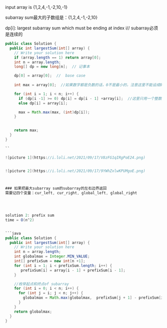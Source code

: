 input array is {1,2,4,-1,-2,10,-1} 

subarray sum最大的子数组是：{1,2,4,-1,-2,10}


dp[i]: largest subarray sum which must be ending at index i// subarray必须是连续的

```java
public class Solution {
  public int largestSum(int[] array) {
    // Write your solution here
    if (array.length == 1) return array[0];
    int n = array.length;
    long[] dp = new long[n];  // 记事本

    dp[0] = array[0];  //  base case
  
    int max = array[0];  //如果数字都是负数的话，0不是最小的，注意这里不能设成0

    for (int i = 1; i < n; i++) {
      if (dp[i -1] >= 0) dp[i] = dp[i - 1] +array[i];  //这里只用一个整数就可以保存之前的状态了，不需要用一个数组
      else dp[i] = array[i];

      max = Math.max(max, (int)dp[i]);
    }

   
    return max;
  }
}

``

![picture 1](https://i.loli.net/2021/09/17/V8zFG1qIRgPoE24.png)  


![picture 2](https://i.loli.net/2021/09/17/9YWhZxlwKPUMgoE.png)  



### 如果把最大subarray sum的subarray的左右边界返回
需要记四个变量：cur_left, cur_right, global_left, global_right

 


solution 2: prefix sum
time = O(n^2)


```java
public class Solution {
  public int largestSum(int[] array) {
    // Write your solution here
    int n = array.length; 
    int globalmax = Integer.MIN_VALUE;
    int[] prefixSum = new int[n +1];
    for (int i = 1; i < prefixSum.length; i++) {
       prefixSum[i] = array[i - 1] + prefixSum[i - 1];
    }

    //枚举起点和终点of subarray
    for (int i = 0; i < n; i++) {
      for (int j = i; j < n; j++) {
        globalmax = Math.max(globalmax,  prefixSum[j + 1] - prefixSum[i]);
      }
    }
    return globalmax;
  }
}

```


